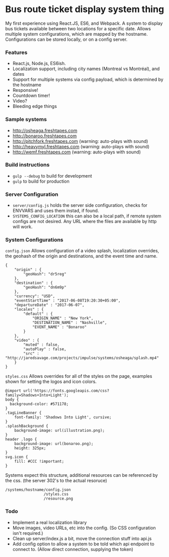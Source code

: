 # Bus route ticket display system thing
My first experience using React.JS, ES6, and Webpack. A system to display bus tickets available between two locations for a specific date. Allows multiple system configurations, which are mapped by the hostname. Configurations can be stored locally, or on a config server.

### Features
* React.js, Node.js, ES6ish.
* Localization support, including city names (Montreal vs Montréal), and dates
* Support for multiple systems via config payload, which is determined by the hostname
* Responsive!
* Countdown timer!
* Video?
* Bleeding edge things

### Sample systems
* http://osheaga.freshtapes.com
* http://bonaroo.freshtapes.com
* http://pitchfork.freshtapes.com (warning: auto-plays with sound)
* http://heavymyl.freshtapes.com (warning: auto-plays with sound)
* http://wemf.freshtapes.com (warning: auto-plays with sound)

### Build instructions
* `gulp --debug` to build for development 
* `gulp` to build for production

### Server Configuration
* `server/config.js` holds the server side configuration, checks for ENVVARS and uses them instad, if found.
* `SYSTEMS_CONFIG_LOCATION` this can also be a local path, if remote system configs are not desired. Any URL where the files are available by http will work.

### System Configurations
`config.json` Allows configuration of a video splash, localization overrides, the geohash of the origin and destinations, and the event time and name.
```
{
	"origin" : {
		"geoHash": "dr5reg"
	},
	"destination" : {
		"geoHash": "dn6m9p"
	},
	"currency": "USD",
	"eventStartTime" : "2017-06-08T19:20:30+05:00",
	"departureDate" : "2017-06-07",
	"locales" : {
		"default" : {
			"ORIGIN_NAME" : "New York",
			"DESTINATION_NAME" : "Nashville",
			"EVENT_NAME" : "Bonaroo"
		}
	},
	"video" : {
		"muted" : false,
		"autoPlay" : false,
		"src" : "http://jaredsavage.com/projects/impulse/systems/osheaga/splash.mp4"
	}
}
```
`styles.css` Allows overrides for all of the styles on the page, examples shown for setting the logos and icon colors.
```
@import url('https://fonts.googleapis.com/css?family=Shadows+Into+Light');
body {
  background-color: #571178;
}
.tagLineBanner {
	font-family: 'Shadows Into Light', cursive;
}
.splashBackground {
	background-image: url(illustration.png);
}
header .logo {
	background-image: url(bonaroo.png);
	height: 325px;
}
svg.icon {
	fill: #CCC !important;
}
```

Systems expect this structure, additional resources can be referenced by the css. (the server 302's to the actual resoruce)
```
/systems/hostname/config.json
                 /styles.css
                 /resource.png
```
### Todo
* Implement a real localization library
* Move images, video URLs, etc into the config. (So CSS configuration isn't required.)
* Clean up server/index.js a bit, move the connection stuff into api.js
* Add config option to allow a system to be told which api endpoint to connect to. (Allow direct connection, supplying the token)